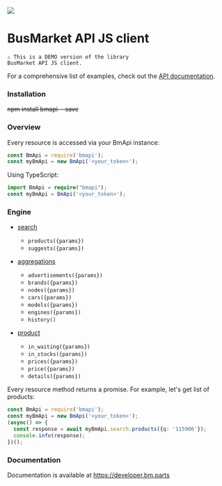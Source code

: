 ![](https://login.bm.parts/static/img/bm_logo_.svg)

# BusMarket API JS client


```
⚠ This is a DEMO version of the library 
BusMarket API JS client.
```
For a comprehensive list of examples, 
check out the [API documentation](https://developer.bm.parts/).


### Installation

~~npm install bmapi --save~~

### Overview

Every resource is accessed via your BmApi instance:

```js
const BmApi = require('bmapi');
const myBmApi = new BmApi('<your_token>');
```

Using TypeScript:

```typescript
import BmApi = require("bmapi");
const myBmApi = BmApi('<your_token>');
```

### Engine

* [search](https://developer.bm.parts/api/v2/search_products.html)
  * `products({params})`
  * `suggests({params})`
  
* [aggregations](https://developer.bm.parts/api/v2/search_products.html)
  * `advertisements({params})`
  * `brands({params})`
  * `nodes({params})`
  * `cars({params})`
  * `models({params})`
  * `engines({params})`
  * `history()`

* [product](https://developer.bm.parts/api/v2/product.html)
  * `in_waiting({params})`
  * `in_stocks({params})`
  * `prices({params})`
  * `price({params})`
  * `details({params})`

Every resource method returns a promise.
For example, let's get list of products:

```js
const BmApi = require('bmapi');
const myBmApi = new BmApi('<your_token>');
(async() => {
  const response = await myBmApi.search.products({q: '115906'});
  console.info(response);
})();
```

### Documentation

Documentation is available at https://developer.bm.parts
